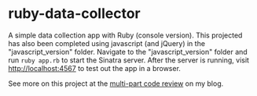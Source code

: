 # ruby-data-collector
A simple data collection app with Ruby (console version). This projected has
also been completed using javascript (and jQuery) in the "javascript_version"
folder. Navigate to the "javascript_version" folder and run `ruby app.rb` to start
the Sinatra server. After the server is running, visit [http://localhost:4567](http://localhost:4567) to test out the app in a browser.

See more on this project at the [multi-part code review](http://blog.nickvanselow.com/ruby-data-collection-tutorial) on my blog.
